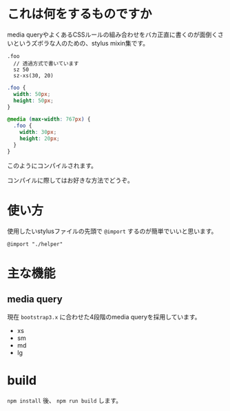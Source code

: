 # これは何をするものですか

media queryやよくあるCSSルールの組み合わせをバカ正直に書くのが面倒くさいというズボラな人のための、stylus mixin集です。

```stylus
.foo
  // 透過方式で書いています
  sz 50
  sz-xs(30, 20)
```

```CSS
.foo {
  width: 50px;
  height: 50px;
}

@media (max-width: 767px) {
  .foo {
    width: 30px;
    height: 20px;
  }
}
```

このようにコンパイルされます。

コンパイルに際してはお好きな方法でどうぞ。

# 使い方

使用したいstylusファイルの先頭で `@import` するのが簡単でいいと思います。

```stylus
@import "./helper"
```

# 主な機能

## media query

現在 `bootstrap3.x` に合わせた4段階のmedia queryを採用しています。

- xs
- sm
- md
- lg

# build

`npm install` 後、 `npm run build` します。
